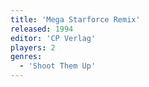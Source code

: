 ```yaml
---
title: 'Mega Starforce Remix'
released: 1994
editor: 'CP Verlag'
players: 2
genres:
  - 'Shoot Them Up'
---
```

